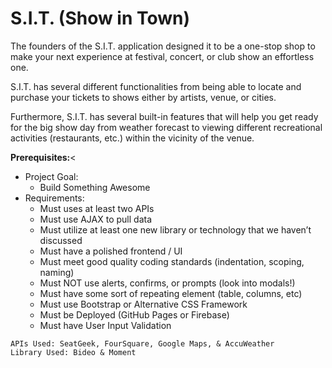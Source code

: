 <h1>S.I.T. (Show in Town)</h1>

<p>The founders of the S.I.T. application designed it to be a one-stop shop to make your next experience at festival, concert, or club show an effortless one. </p>
<p>S.I.T. has several different functionalities from being able to locate and purchase your tickets to shows either by artists, venue, or cities. </p>
<p>Furthermore, S.I.T. has several built-in features that will help you get ready for the big show day from weather forecast to viewing different recreational activities (restaurants, etc.) within the vicinity of the venue. </p>


**Prerequisites:**<
* Project Goal:
  * Build Something Awesome
* Requirements:
   * Must uses at least two APIs
   * Must use AJAX to pull data
   * Must utilize at least one new library or technology that we haven’t discussed
   * Must have a polished frontend / UI
   * Must meet good quality coding standards (indentation, scoping, naming)
   * Must NOT use alerts, confirms, or prompts (look into modals!)
   * Must have some sort of repeating element (table, columns, etc)
   * Must use Bootstrap or Alternative CSS Framework
   * Must be Deployed (GitHub Pages or Firebase)
   * Must have User Input Validation

```
APIs Used: SeatGeek, FourSquare, Google Maps, & AccuWeather
Library Used: Bideo & Moment
```
